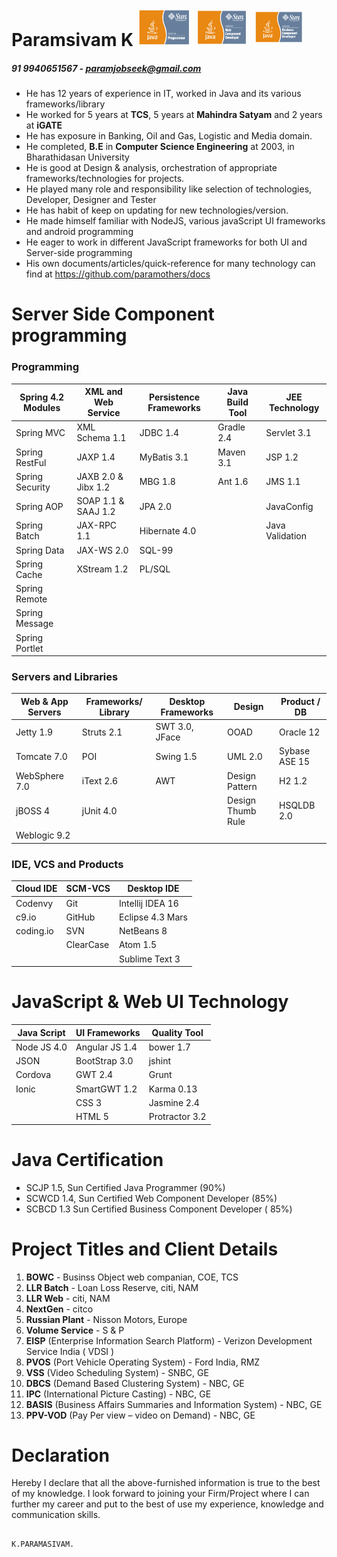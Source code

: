 
Paramsivam K                                            <img src="misc/SCJP.png" height="60" width="85" />  <img src="misc/SCWCD.png" height="60" width="85" />  <img src="misc/SCBCD.png" height="60" width="85" />
=======================================================================================================================================================================================================================================

##### 91 9940651567 - paramjobseek@gmail.com #####

* He has 12 years of experience in IT, worked in Java and its various
  frameworks/library
* He worked for 5 years at **TCS**, 5 years at **Mahindra Satyam** and 2
  years at **iGATE**
* He has exposure in Banking, Oil and Gas, Logistic and Media domain.
* He completed, **B.E** in **Computer Science Engineering** at 2003, in
  Bharathidasan University
* He is good at Design & analysis, orchestration of appropriate
  frameworks/technologies for projects.
* He played many role and responsibility like selection of technologies, Developer,  Designer and Tester
* He has habit of keep on updating for new technologies/version.
* He made himself familiar with NodeJS, various javaScript UI frameworks
  and android programming
* He eager to work in different JavaScript frameworks for both UI and
  Server-side programming
* His own documents/articles/quick-reference for many technology can
  find at https://github.com/paramothers/docs



Server Side Component programming
=================================

### Programming ###

| Spring 4.2 Modules | XML and Web Service | Persistence Frameworks | Java Build Tool | JEE Technology  |
| ------------------ | ------------------- | ---------------------- | --------------- | --------------- |
| Spring MVC         | XML Schema 1.1      | JDBC 1.4               | Gradle 2.4      | Servlet 3.1     |
| Spring RestFul     | JAXP 1.4            | MyBatis 3.1            | Maven 3.1       | JSP 1.2         |
| Spring Security    | JAXB 2.0 & Jibx 1.2 | MBG 1.8                | Ant 1.6         | JMS 1.1         |
| Spring AOP         | SOAP 1.1 & SAAJ 1.2 | JPA 2.0                |                 | JavaConfig      |
| Spring Batch       | JAX-RPC 1.1         | Hibernate 4.0          |                 | Java Validation |
| Spring Data        | JAX-WS 2.0          | SQL-99                 |                 |                 |
| Spring Cache       | XStream   1.2       | PL/SQL                 |                 |                 |
| Spring Remote      |                     |                        |                 |                 |
| Spring Message     |                     |                        |                 |                 |
| Spring Portlet     |                     |                        |                 |                 |

### Servers and Libraries ###

| Web & App Servers | Frameworks/ Library | Desktop Frameworks | Design            | Product / DB  |
| ----------------- | ------------------- | ------------------ | ----------------- | ------------- |
| Jetty 1.9         | Struts 2.1          | SWT 3.0, JFace     | OOAD              | Oracle 12     |
| Tomcate 7.0       | POI                 | Swing 1.5          | UML 2.0           | Sybase ASE 15 |
| WebSphere 7.0     | iText 2.6           | AWT                | Design Pattern    | H2   1.2      |
| jBOSS 4           | jUnit 4.0           |                    | Design Thumb Rule | HSQLDB  2.0   |
| Weblogic 9.2      |                     |                    |                   |               |


### IDE, VCS and Products ###

| Cloud IDE | SCM-VCS   | Desktop IDE      |
| --------- | --------- | ---------------- |
| Codenvy   | Git       | Intellij IDEA 16 |
| c9.io     | GitHub    | Eclipse 4.3 Mars |
| coding.io | SVN       | NetBeans 8       |
|           | ClearCase | Atom 1.5         |
|           |           | Sublime Text 3   |


JavaScript & Web UI Technology
==============================

| Java Script | UI Frameworks  | Quality Tool   |
| ----------- | -------------- | -------------- |
| Node JS 4.0 | Angular JS 1.4 | bower  1.7     |
| JSON        | BootStrap 3.0  | jshint         |
| Cordova     | GWT 2.4        | Grunt          |
| Ionic       | SmartGWT 1.2   | Karma   0.13   |
|             | CSS  3         | Jasmine 2.4    |
|             | HTML 5         | Protractor 3.2 |


Java Certification
==================

* SCJP 1.5, Sun Certified Java Programmer (90%)
* SCWCD 1.4, Sun Certified Web Component Developer (85%)
* SCBCD 1.3 Sun Certified Business Component Developer ( 85%)



Project Titles and Client Details
=================================


 1. **BOWC** - Businss Object web companian, COE, TCS
 2. **LLR Batch** - Loan Loss Reserve, citi, NAM
 3. **LLR Web** - citi, NAM
 4. **NextGen** - citco
 5. **Russian Plant** - Nisson Motors, Europe
 6. **Volume Service** - S & P
 7. **EISP** (Enterprise Information Search Platform) - Verizon
    Development Service India ( VDSI )
 8. **PVOS** (Port Vehicle Operating System) - Ford India, RMZ
 9. **VSS** (Video Scheduling System) - SNBC, GE
 10. **DBCS** (Demand Based Clustering System) - NBC, GE
 11. **IPC** (International Picture Casting) - NBC, GE
 12. **BASIS** (Business Affairs Summaries and Information System) - NBC,
    GE
 13. **PPV-VOD** (Pay Per view – video on Demand) - NBC, GE



Declaration
===========

Hereby I declare that all the above-furnished information is true to the
best of my knowledge. I look forward to joining your Firm/Project where
I can further my career and put to the best of use my experience,
knowledge and communication skills.

                                                                                       K.PARAMASIVAM.


